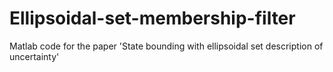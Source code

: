 # Ellipsoidal-set-membership-filter
Matlab code for the paper 'State bounding with ellipsoidal set description of uncertainty'
